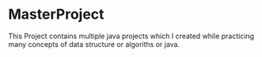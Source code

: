 # MasterProject

This Project contains multiple java projects which I created while practicing many concepts of data structure or algoriths or java.
